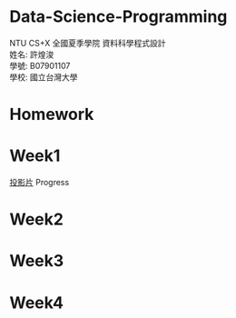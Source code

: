 # Data-Science-Programming  
NTU CS+X 全國夏季學院 資料科學程式設計<br>
姓名: 許煌浚<br>
學號: B07901107<br>
學校: 國立台灣大學<br>
# Homework
# Week1
[投影片](https://docs.google.com/presentation/d/e/2PACX-1vRNotYqGl42khFyyjuiRYQ9cOOwNsBgGXgW-IBoIJDdiG6T2Adw2X-SO4dDGPhKqd7JlEb3ku9Hmn_7/pub?start=false&loop=false&delayms=3000&slide=id.g5ce9092a6b_0_520)
Progress
# Week2
# Week3
# Week4

